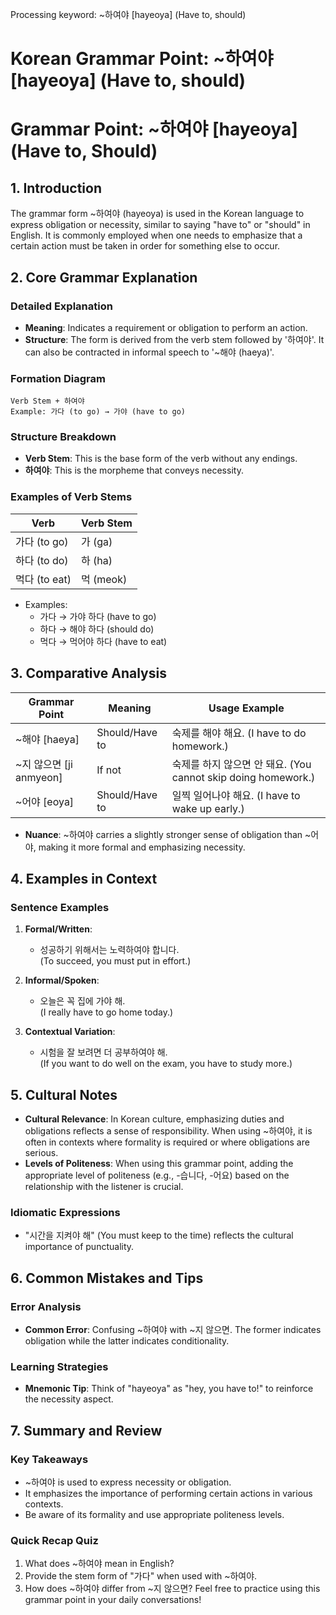 Processing keyword: ~하여야 [hayeoya] (Have to, should)
# Korean Grammar Point: ~하여야 [hayeoya] (Have to, should)
# Grammar Point: ~하여야 [hayeoya] (Have to, Should)
## 1. Introduction
The grammar form ~하여야 (hayeoya) is used in the Korean language to express obligation or necessity, similar to saying "have to" or "should" in English. It is commonly employed when one needs to emphasize that a certain action must be taken in order for something else to occur.
## 2. Core Grammar Explanation
### Detailed Explanation
- **Meaning**: Indicates a requirement or obligation to perform an action.
- **Structure**: The form is derived from the verb stem followed by '하여야'. It can also be contracted in informal speech to '~해야 (haeya)'.
  
### Formation Diagram
```
Verb Stem + 하여야
Example: 가다 (to go) → 가야 (have to go)
```
### Structure Breakdown
- **Verb Stem**: This is the base form of the verb without any endings.
- **하여야**: This is the morpheme that conveys necessity.
### Examples of Verb Stems
| Verb | Verb Stem |
|------|-----------|
| 가다 (to go) | 가 (ga) |
| 하다 (to do) | 하 (ha) |
| 먹다 (to eat) | 먹 (meok) |
- Examples:
  - 가다 → 가야 하다 (have to go)
  - 하다 → 해야 하다 (should do)
  - 먹다 → 먹어야 하다 (have to eat)
## 3. Comparative Analysis
| Grammar Point | Meaning | Usage Example |
|---------------|---------|----------------|
| ~해야 [haeya] | Should/Have to | 숙제를 해야 해요. (I have to do homework.) |
| ~지 않으면 [ji anmyeon] | If not | 숙제를 하지 않으면 안 돼요. (You cannot skip doing homework.) |
| ~어야 [eoya] | Should/Have to | 일찍 일어나야 해요. (I have to wake up early.) |
- **Nuance**: ~하여야 carries a slightly stronger sense of obligation than ~어야, making it more formal and emphasizing necessity.
## 4. Examples in Context
### Sentence Examples
1. **Formal/Written**: 
   - 성공하기 위해서는 노력하여야 합니다.  
   (To succeed, you must put in effort.)
   
2. **Informal/Spoken**: 
   - 오늘은 꼭 집에 가야 해.  
   (I really have to go home today.)
   
3. **Contextual Variation**:
   - 시험을 잘 보려면 더 공부하여야 해.  
   (If you want to do well on the exam, you have to study more.)
## 5. Cultural Notes
- **Cultural Relevance**: In Korean culture, emphasizing duties and obligations reflects a sense of responsibility. When using ~하여야, it is often in contexts where formality is required or where obligations are serious.
- **Levels of Politeness**: When using this grammar point, adding the appropriate level of politeness (e.g., -습니다, -어요) based on the relationship with the listener is crucial.
### Idiomatic Expressions
- "시간을 지켜야 해" (You must keep to the time) reflects the cultural importance of punctuality.
## 6. Common Mistakes and Tips
### Error Analysis
- **Common Error**: Confusing ~하여야 with ~지 않으면. The former indicates obligation while the latter indicates conditionality.
  
### Learning Strategies
- **Mnemonic Tip**: Think of "hayeoya" as "hey, you have to!" to reinforce the necessity aspect. 
## 7. Summary and Review
### Key Takeaways
- ~하여야 is used to express necessity or obligation.
- It emphasizes the importance of performing certain actions in various contexts.
- Be aware of its formality and use appropriate politeness levels.
### Quick Recap Quiz
1. What does ~하여야 mean in English?
2. Provide the stem form of "가다" when used with ~하여야.
3. How does ~하여야 differ from ~지 않으면?
Feel free to practice using this grammar point in your daily conversations!
